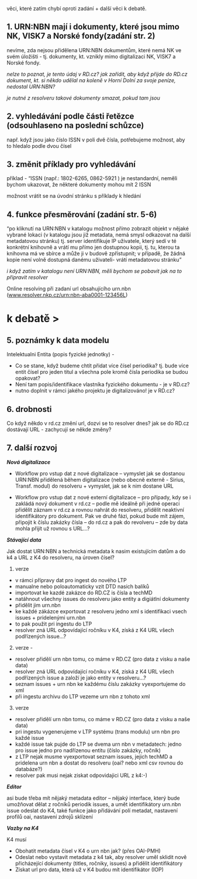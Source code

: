 věci, které zatím chybí oproti zadání + další věci k debatě.

## 1. URN:NBN mají i dokumenty, které jsou mimo NK, VISK7 a Norské fondy(zadání str. 2) ##

nevíme, zda nejsou přidělena URN:NBN dokumentům, které nemá NK ve svém úložišti - tj. dokumenty, kt. vznikly mimo digitalizaci NK, VISK7 a Norské fondy.

_nelze to poznat, je tento údaj v RD.cz? jak zařídit, aby když přijde do RD.cz dokument, kt. si někdo udělal na koleně v Horní Dolní za svoje peníze, nedostal URN:NBN?_

_je nutné z resolveru takové dokumenty smazat, pokud tam jsou_

## 2. vyhledávání podle části řetězce (odsouhlaseno na poslední schůzce) ##

např. když jsou jako číslo ISSN v poli dvě čísla, potřebujeme možnost, aby to hledalo podle dvou čísel

## 3. změnit příklady pro vyhledávání ##

příklad - “ISSN (např.: 1802-6265, 0862-5921 ) je nestandardní, neměli bychom ukazovat, že některé dokumenty mohou mít 2 ISSN

možnost vrátit se na úvodní stránku s příklady k hledání

## 4. funkce přesměrování (zadání str. 5-6) ##

“po kliknutí na URN:NBN v katalogu možnost přímo zobrazit objekt v nějaké
vybrané lokaci (v katalogu jsou již metadata, nemá smysl odkazovat na další
metadatovou stránku)
tj. server identifikuje IP uživatele, který sedí v té konkrétní knihovně a vrátí mu přímo jen dostupnou kopii, tj. tu, kterou ta knihovna má ve sbírce a může ji v budově zpřístupnit; v případě, že žádná kopie není volně dostupná danému uživateli- vrátí metadatovou stránku”

_i když zatím v katalogu není URN:NBN, měli bychom se pobavit jak na to připravit resolver_

Online resolving při zadaní url obsahujícího urn.nbn (www.resolver.nkp.cz/urn:nbn-aba0001-123456L)


# k debatě  > #

## 5. poznámky k data modelu ##

Intelektualni Entita (popis fyzické jednotky) -
  * Co se stane, když budeme chtít přidat více čísel periodika? tj. bude více entit čísel pro jeden titul a všechna pole kromě čísla periodika se budou opakovat?
  * Není tam popis/identifikace vlastníka fyzického dokumentu - je v RD.cz?
  * nutno doplnit v rámci jakého projektu je digitalizováno! je v RD.cz?

## 6. drobnosti ##

Co když někdo v rd.cz změní url, dozvi se to resolver dnes?
jak se do RD.cz dostávají URL - zachycují se někde změny?

##  ##

## 7. další rozvoj ##

**_Nová digitalizace_**

  * Workflow pro vstup dat z nové digitalizace – vymyslet jak se dostanou URN:NBN přidělená během digitalizace (nebo obecně externě - Sirius, Transf. modul) do resolveru + vymyslet, jak se k nim dostane URL

  * Workflow pro vstup dat z nové externí digitalizace – pro případy, kdy se i zakládá nový dokument v rd.cz – podle mě ideálně při jedné operaci přidělit záznam v rd.cz a rovnou nahrát do resolveru, přidělit neaktivní identifikátory pro dokument. Pak ve druhé fázi, pokud bude mít zájem, připojit k číslu zakázky čísla – do rd.cz a pak do revolveru – zde by data mohla přijít už rovnou s URL…?

**_Stávající data_**

Jak dostat URN:NBN a technická metadata k nasim existujícím datům a do k4 a URL z  K4 do resolveru, na úroven čísel?

1) verze
  * v rámci přípravy dat pro ingest do nového LTP
  * manualne nebo poloautomaticky vzit DTD nasich balíků
  * importovat ke kazdé zakázce do RD.CZ is čísla a techMD
  * natáhnout všechny issues do resolveru jako entity a digiátlní dokumenty
  * přidělit jim urn.nbn
  * ke každé zákázce exportovat z resolveru jedno xml s identifikaci vsech issues + pridelenými urn.nbn
  * to pak použit pri ingestu do LTP
  * resolver zná URL odpovídající ročníku v K4, získá z K4 URL všech podřízených issue...?

2) verze -
  * resolver přidělí urn nbn tomu, co máme v RD.CZ (pro data z visku a naše data)
  * resolver zná URL odpovídající ročníku v K4, získá z K4 URL všech podřízených issue a založí je jako entity v resolveru...?
  * seznam issues + urn nbn ke každému číslu zakázky vyexportujeme do xml
  * při ingestu archivu do LTP vezeme urn nbn z tohoto xml

3) verze
  * resolver přidělí urn nbn tomu, co máme v RD.CZ (pro data z visku a naše data)
  * pri ingestu vygenerujeme v LTP systému (trans modulu) urn nbn pro každé issue
  * každé issue tak pujde do LTP se dvema urn nbn v metadatech: jedno pro issue jedno pro nadřízenou entitu (číslo zakázky, ročník)
  * z LTP  nejak musme vyexportovat seznam issues, jejich techMD a pridelena urn nbn a dostat do resolveru (oai? nebo xml csv rovnou do databáze?)
  * resolver pak musi nejak ziskat odpovidajici URL z k4:-)


**_Editor_**

asi bude třeba mít nějaký metadata editor – nějaký interface, který bude umožňovat dělat z ročníků periodik issues, a umět identifikátory urn.nbn issue odeslat do K4, také funkce jako přidávání polí metadat, nastavení profilů oai, nastavení zdrojů sklízení


**_Vazby na K4_**

K4 musí
  * Obohatit metadata čísel v K4 o urn nbn jak? (přes OAI-PMH)
  * Odeslat nebo vystavit metadata z k4 tak, aby resolver uměl sklidit nově přicházející dokumenty (titles, ročniky, issues) a přidělit identifikátory
  * Získat url pro data, která už v K4 budou mít identifikátor (IOP)
